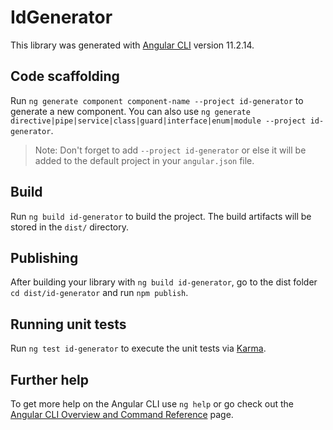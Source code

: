 # IdGenerator

This library was generated with [Angular CLI](https://github.com/angular/angular-cli) version 11.2.14.

## Code scaffolding

Run `ng generate component component-name --project id-generator` to generate a new component. You can also use `ng generate directive|pipe|service|class|guard|interface|enum|module --project id-generator`.
> Note: Don't forget to add `--project id-generator` or else it will be added to the default project in your `angular.json` file. 

## Build

Run `ng build id-generator` to build the project. The build artifacts will be stored in the `dist/` directory.

## Publishing

After building your library with `ng build id-generator`, go to the dist folder `cd dist/id-generator` and run `npm publish`.

## Running unit tests

Run `ng test id-generator` to execute the unit tests via [Karma](https://karma-runner.github.io).

## Further help

To get more help on the Angular CLI use `ng help` or go check out the [Angular CLI Overview and Command Reference](https://angular.io/cli) page.
